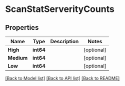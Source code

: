 # ScanStatServerityCounts

## Properties

Name | Type | Description | Notes
------------ | ------------- | ------------- | -------------
**High** | **int64** |  | [optional] 
**Medium** | **int64** |  | [optional] 
**Low** | **int64** |  | [optional] 

[[Back to Model list]](../README.md#documentation-for-models) [[Back to API list]](../README.md#documentation-for-api-endpoints) [[Back to README]](../README.md)


